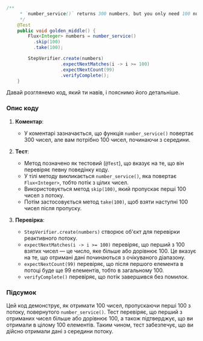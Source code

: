 ```java
/**
     * `number_service()` returns 300 numbers, but you only need 100 numbers, from the middle.
     */
    @Test
    public void golden_middle() {
        Flux<Integer> numbers = number_service()
          .skip(100)
          .take(100);

        StepVerifier.create(numbers)
                    .expectNextMatches(i -> i >= 100)
                    .expectNextCount(99)
                    .verifyComplete();
    }
```

Давай розглянемо код, який ти навів, і пояснимо його детальніше.

### Опис коду

1. **Коментар**:
    - У коментарі зазначається, що функція `number_service()` повертає 300 чисел, але вам потрібно 100 чисел, починаючи з середини.

2. **Тест**:
    - Метод позначено як тестовий (`@Test`), що вказує на те, що він перевіряє певну поведінку коду.
    - У тілі методу викликається `number_service()`, яка повертає `Flux<Integer>`, тобто потік з цілих чисел.
    - Використовується метод `skip(100)`, який пропускає перші 100 чисел з потоку.
    - Потім застосовується метод `take(100)`, щоб взяти наступні 100 чисел після пропуску.

3. **Перевірка**:
    - `StepVerifier.create(numbers)` створює об'єкт для перевірки реактивного потоку.
    - `expectNextMatches(i -> i >= 100)` перевіряє, що перший з 100 взятих чисел — це число, яке більше або дорівнює 100. Це вказує на те, що отримані дані починаються з очікуваного діапазону.
    - `expectNextCount(99)` перевіряє, що після першого елемента в потоці буде ще 99 елементів, тобто в загальному 100.
    - `verifyComplete()` перевіряє, що потік завершився без помилок.

### Підсумок

Цей код демонструє, як отримати 100 чисел, пропускаючи перші 100 з потоку, повернутого `number_service()`. Тест перевіряє, що перший з отриманих чисел більше або дорівнює 100, а також підтверджує, що ви отримали в цілому 100 елементів. Таким чином, тест забезпечує, що ви дійсно отримали дані з середини потоку.
